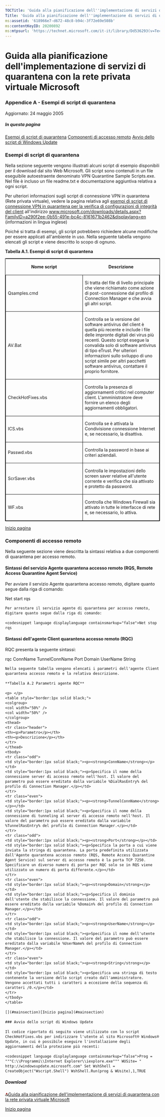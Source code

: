 ```yaml
---
TOCTitle: 'Guida alla pianificazione dell''implementazione di servizi di quarantena con la rete privata virtuale Microsoft - Appendice A'
Title: 'Guida alla pianificazione dell''implementazione di servizi di quarantena con la rete privata virtuale Microsoft - Appendice A'
ms:assetid: '618966e7-d672-48c8-b94c-3f72e69e508b'
ms:contentKeyID: 20200892
ms:mtpsurl: 'https://technet.microsoft.com/it-it/library/Dd536293(v=TechNet.10)'
---
```


Guida alla pianificazione dell'implementazione di servizi di quarantena con la rete privata virtuale Microsoft
==============================================================================================================

### Appendice A - Esempi di script di quarantena

Aggiornato: 24 maggio 2005

##### In questa pagina

[](#ecaa)[Esempi di script di quarantena](#ecaa)
[](#ebaa)[Componenti di accesso remoto](#ebaa)
[](#eaaa)[Avvio dello script di Windows Update](#eaaa)

### Esempi di script di quarantena

Nella sezione seguente vengono illustrati alcuni script di esempio disponibili per il download dal sito Web Microsoft. Gli script sono contenuti in un file eseguibile autoestraente denominato VPN Quarantine Sample Scripts.exe. Nel file è incluso un file readme.txt e documentazione aggiuntiva relativa a ogni script.

Per ulteriori informazioni sugli script di connessione VPN in quarantena (Rete privata virtuale), vedere la pagina relativa agli [esempi di script di connessione VPN in quarantena per la verifica di configurazioni di integrità del client](http://www.microsoft.com/downloads/details.aspx?familyid=a290f2ee-0b55-491e-bc4c-8161671b2462&displaylang=en) all'indirizzo www.microsoft.com/downloads/details.aspx?FamilyID=a290f2ee-0b55-491e-bc4c-8161671b2462&displaylang=en (informazioni in lingua inglese)

Poiché si tratta di esempi, gli script potrebbero richiedere alcune modifiche per essere applicati all'ambiente in uso. Nella seguente tabella vengono elencati gli script e viene descritto lo scopo di ognuno.

**Tabella A.1. Esempi di script di quarantena**

<p> </p>
<table style="border:1px solid black;">
<colgroup>
<col width="50%" />
<col width="50%" />
</colgroup>
<thead>
<tr class="header">
<th><p>Nome script</p></th>
<th><p>Descrizione</p></th>
</tr>
</thead>
<tbody>
<tr class="odd">
<td style="border:1px solid black;"><p>Qsamples.cmd</p></td>
<td style="border:1px solid black;"><p>Si tratta del file di livello principale che viene richiamato come azione di post-connessione dal profilo di Connection Manager e che avvia gli altri script.</p></td>
</tr>
<tr class="even">
<td style="border:1px solid black;"><p>AV.Bat</p></td>
<td style="border:1px solid black;"><p>Controlla se la versione del software antivirus del client è quella più recente e include i file delle impronte digitali dei virus più recenti. Questo script esegue la convalida solo di software antivirus di tipo eTrust. Per ulteriori informazioni sullo sviluppo di uno script simile per altri pacchetti software antivirus, contattare il proprio fornitore.</p></td>
</tr>
<tr class="odd">
<td style="border:1px solid black;"><p>CheckHotFixes.vbs</p></td>
<td style="border:1px solid black;"><p>Controlla la presenza di aggiornamenti critici nel computer client. L'amministratore deve fornire un elenco degli aggiornamenti obbligatori.</p></td>
</tr>
<tr class="even">
<td style="border:1px solid black;"><p>ICS.vbs</p></td>
<td style="border:1px solid black;"><p>Controlla se è attivata la Condivisione connessione Internet e, se necessario, la disattiva.</p></td>
</tr>
<tr class="odd">
<td style="border:1px solid black;"><p>Passwd.vbs</p></td>
<td style="border:1px solid black;"><p>Controlla la password in base ai criteri aziendali.</p></td>
</tr>
<tr class="even">
<td style="border:1px solid black;"><p>ScrSaver.vbs</p></td>
<td style="border:1px solid black;"><p>Controlla le impostazioni dello screen saver relative all'utente corrente e verifica che sia attivato e protetto da password.</p></td>
</tr>
<tr class="odd">
<td style="border:1px solid black;"><p>WF.vbs</p></td>
<td style="border:1px solid black;"><p>Controlla che Windows Firewall sia attivato in tutte le interfacce di rete e, se necessario, lo attiva.</p></td>
</tr>
</tbody>
</table>
  
[](#mainsection)[Inizio pagina](#mainsection)
  
### Componenti di accesso remoto
  
Nella seguente sezione viene descritta la sintassi relativa a due componenti di quarantena per accesso remoto.
  
#### Sintassi del servizio Agente quarantena accesso remoto (RQS, Remote Access Quarantine Agent Service)
  
Per avviare il servizio Agente quarantena accesso remoto, digitare quanto segue dalla riga di comando:
  
<codesnippet language displaylanguage containsmarkup="false">Net start rqs  
```  
Per arrestare il servizio agente di quarantena per accesso remoto, digitare quanto segue dalla riga di comando:
  
<codesnippet language displaylanguage containsmarkup="false">Net stop rqs  
```  
#### Sintassi dell'agente Client quarantena accesso remoto (RQC)
  
RQC presenta la seguente sintassi:
  
<codesnippet language displaylanguage containsmarkup="false">rqc ConnName TunnelConnName Port Domain UserName String  
```  
Nella seguente tabella vengono elencati i parametri dell'agente Client quarantena accesso remoto e la relativa descrizione.
  
**Tabella A.2 Parametri agente RQC**

<p> </p>
<table style="border:1px solid black;">
<colgroup>
<col width="50%" />
<col width="50%" />
</colgroup>
<thead>
<tr class="header">
<th><p>Parametro</p></th>
<th><p>Descrizione</p></th>
</tr>
</thead>
<tbody>
<tr class="odd">
<td style="border:1px solid black;"><p><strong>ConnName</strong></p></td>
<td style="border:1px solid black;"><p>Specifica il nome della connessione server di accesso remoto nell'host. Il valore del parametro può essere ereditato dalla variabile %DialRasEntry% del profilo di Connection Manager.</p></td>
</tr>
<tr class="even">
<td style="border:1px solid black;"><p><strong>TunnelConnName</strong></p></td>
<td style="border:1px solid black;"><p>Specifica il nome della connessione di tunneling al server di accesso remoto nell'host. Il valore del parametro può essere ereditato dalla variabile %TunnelRasEntry% del profilo di Connection Manager.</p></td>
</tr>
<tr class="odd">
<td style="border:1px solid black;"><p><strong>Port</strong></p></td>
<td style="border:1px solid black;"><p>Specifica la porta a cui viene inviata la stringa di quarantena. La porta predefinita utilizzata dall'Agente quarantena accesso remoto (RQS, Remote Access Quarantine Agent Service) sul server di accesso remoto è la porta TCP 7250. Specificare un diverso numero di porta per RQC solo se in RQS viene utilizzato un numero di porta differente.</p></td>
</tr>
<tr class="even">
<td style="border:1px solid black;"><p><strong>Domain</strong></p></td>
<td style="border:1px solid black;"><p>Specifica il dominio dell'utente che stabilisce la connessione. Il valore del parametro può essere ereditato dalla variabile %Domain% del profilo di Connection Manager.</p></td>
</tr>
<tr class="odd">
<td style="border:1px solid black;"><p><strong>UserName</strong></p></td>
<td style="border:1px solid black;"><p>Specifica il nome dell'utente che stabilisce la connessione. Il valore del parametro può essere ereditato dalla variabile %UserName% del profilo di Connection Manager.</p></td>
</tr>
<tr class="even">
<td style="border:1px solid black;"><p><strong>String</strong></p></td>
<td style="border:1px solid black;"><p>Specifica una stringa di testo contenente la versione dello script creato dall'amministratore. Vengono accettati tutti i caratteri a eccezione della sequenza di caratteri /0.</p></td>
</tr>
</tbody>
</table>
  
[](#mainsection)[Inizio pagina](#mainsection)
  
### Avvio dello script di Windows Update
  
Il codice riportato di seguito viene utilizzato con lo script CheckHotFixes.vbs per indirizzare l'utente al sito Microsoft® Windows® Update, in cui è possibile eseguire l'installazione degli aggiornamenti della protezione più recenti:
  
<codesnippet language displaylanguage containsmarkup="false">Prog = """C:\\Programmi\\Internet Explorer\\iexplore.exe""" WUSite= " http://windowsupdate.microsoft.com" Set WshShell = CreateObject("Wscript.Shell") WshShell.Run(prog & WUsite),1,TRUE  
```  
##### Download
  
[![](images/Dd536293.icon_exe(it-it,TechNet.10).gif)Guida alla pianificazione dell'implementazione di servizi di quarantena con la rete privata virtuale Microsoft](http://go.microsoft.com/fwlink/?linkid=41308)
  
[](#mainsection)[Inizio pagina](#mainsection)
